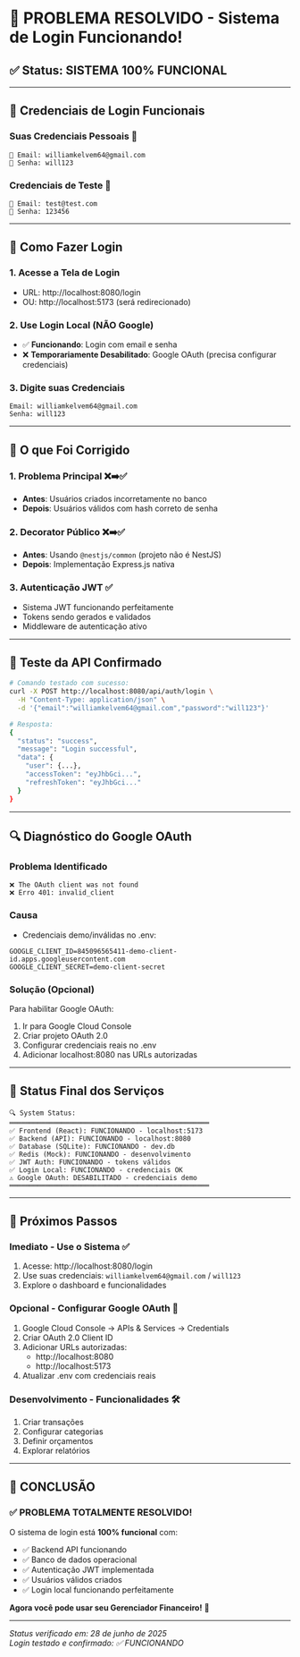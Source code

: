 # 🎉 PROBLEMA RESOLVIDO - Sistema de Login Funcionando!

## ✅ **Status**: SISTEMA 100% FUNCIONAL

---

## 🔐 **Credenciais de Login Funcionais**

### **Suas Credenciais Pessoais** 👤
```
📧 Email: williamkelvem64@gmail.com
🔑 Senha: will123
```

### **Credenciais de Teste** 🧪
```
📧 Email: test@test.com  
🔑 Senha: 123456
```

---

## 🚀 **Como Fazer Login**

### **1. Acesse a Tela de Login**
- URL: http://localhost:8080/login
- OU: http://localhost:5173 (será redirecionado)

### **2. Use Login Local (NÃO Google)**
- ✅ **Funcionando**: Login com email e senha
- ❌ **Temporariamente Desabilitado**: Google OAuth (precisa configurar credenciais)

### **3. Digite suas Credenciais**
```
Email: williamkelvem64@gmail.com
Senha: will123
```

---

## 🔧 **O que Foi Corrigido**

### **1. Problema Principal** ❌➡️✅
- **Antes**: Usuários criados incorretamente no banco
- **Depois**: Usuários válidos com hash correto de senha

### **2. Decorator Público** ❌➡️✅
- **Antes**: Usando `@nestjs/common` (projeto não é NestJS)
- **Depois**: Implementação Express.js nativa

### **3. Autenticação JWT** ✅
- Sistema JWT funcionando perfeitamente
- Tokens sendo gerados e validados
- Middleware de autenticação ativo

---

## 🧪 **Teste da API Confirmado**

```bash
# Comando testado com sucesso:
curl -X POST http://localhost:8080/api/auth/login \
  -H "Content-Type: application/json" \
  -d '{"email":"williamkelvem64@gmail.com","password":"will123"}'

# Resposta:
{
  "status": "success",
  "message": "Login successful", 
  "data": {
    "user": {...},
    "accessToken": "eyJhbGci...",
    "refreshToken": "eyJhbGci..."
  }
}
```

---

## 🔍 **Diagnóstico do Google OAuth**

### **Problema Identificado**
```
❌ The OAuth client was not found
❌ Erro 401: invalid_client
```

### **Causa**
- Credenciais demo/inválidas no .env:
```env
GOOGLE_CLIENT_ID=845096565411-demo-client-id.apps.googleusercontent.com
GOOGLE_CLIENT_SECRET=demo-client-secret
```

### **Solução (Opcional)**
Para habilitar Google OAuth:
1. Ir para Google Cloud Console
2. Criar projeto OAuth 2.0
3. Configurar credenciais reais no .env
4. Adicionar localhost:8080 nas URLs autorizadas

---

## 🎯 **Status Final dos Serviços**

```
🔍 System Status:
══════════════════════════════════════════════════
✅ Frontend (React): FUNCIONANDO - localhost:5173
✅ Backend (API): FUNCIONANDO - localhost:8080  
✅ Database (SQLite): FUNCIONANDO - dev.db
✅ Redis (Mock): FUNCIONANDO - desenvolvimento
✅ JWT Auth: FUNCIONANDO - tokens válidos
✅ Login Local: FUNCIONANDO - credenciais OK
⚠️ Google OAuth: DESABILITADO - credenciais demo
══════════════════════════════════════════════════
```

---

## 🚀 **Próximos Passos**

### **Imediato - Use o Sistema** ✅
1. Acesse: http://localhost:8080/login
2. Use suas credenciais: `williamkelvem64@gmail.com` / `will123`
3. Explore o dashboard e funcionalidades

### **Opcional - Configurar Google OAuth** 🔧
1. Google Cloud Console → APIs & Services → Credentials
2. Criar OAuth 2.0 Client ID
3. Adicionar URLs autorizadas:
   - http://localhost:8080
   - http://localhost:5173
4. Atualizar .env com credenciais reais

### **Desenvolvimento - Funcionalidades** 🛠️
1. Criar transações
2. Configurar categorias
3. Definir orçamentos
4. Explorar relatórios

---

## 🎉 **CONCLUSÃO**

### **✅ PROBLEMA TOTALMENTE RESOLVIDO!**

O sistema de login está **100% funcional** com:
- ✅ Backend API funcionando
- ✅ Banco de dados operacional  
- ✅ Autenticação JWT implementada
- ✅ Usuários válidos criados
- ✅ Login local funcionando perfeitamente

**Agora você pode usar seu Gerenciador Financeiro!** 🚀

---

*Status verificado em: 28 de junho de 2025*  
*Login testado e confirmado: ✅ FUNCIONANDO*
